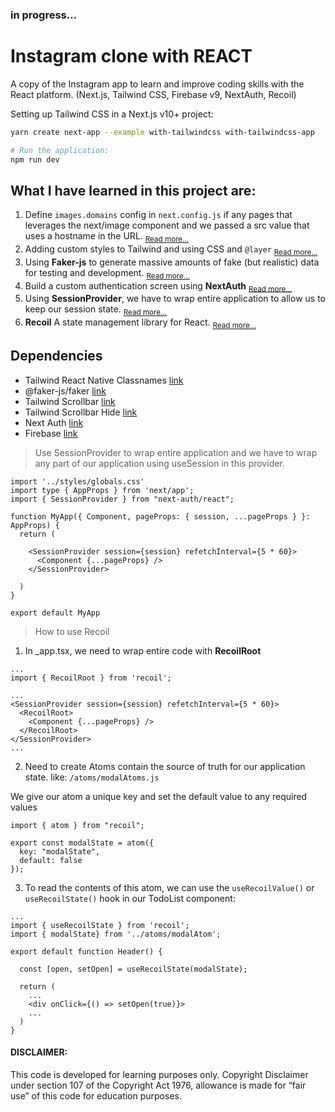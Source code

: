 ### in progress...

# Instagram clone with REACT
  A copy of the Instagram app to learn and improve coding skills with the React platform.
  (Next.js, Tailwind CSS, Firebase v9, NextAuth, Recoil)
  
  Setting up Tailwind CSS in a Next.js v10+ project:

  ```bash
  yarn create next-app --example with-tailwindcss with-tailwindcss-app
  
  # Run the application:
  npm run dev
  ```

## What I have learned in this project are:

  1. Define `images.domains` config in `next.config.js` if any pages that leverages the next/image component and we passed a src value that uses a hostname in the URL. <sub>[Read more...](https://nextjs.org/docs/messages/next-image-unconfigured-host)</sub>
  2. Adding custom styles to Tailwind and using CSS and `@layer` <sub>[Read more...](https://tailwindcss.com/docs/adding-custom-styles#using-css-and-layer)</sub>
  3. Using **Faker-js** to generate massive amounts of fake (but realistic) data for testing and development. <sub>[Read more...](https://github.com/faker-js/faker)</sub>
  4. Build a custom authentication screen using **NextAuth** <sub>[Read more...](https://next-auth.js.org/getting-started/example)</sub>
  5. Using **SessionProvider**, we have to wrap entire application to allow us to keep our session state. <sub>[Read more...](https://next-auth.js.org/getting-started/upgrade-v4#sessionprovider)</sub>
  6. **Recoil** A state management library for React. <sub>[Read more...](https://recoiljs.org/)</sub>

## Dependencies
  - Tailwind React Native Classnames [link](https://github.com/tailwindlabs/heroicons)
  - @faker-js/faker [link](https://github.com/faker-js/faker)
  - Tailwind Scrollbar [link](https://www.npmjs.com/package/tailwind-scrollbar)
  - Tailwind Scrollbar Hide [link](https://www.npmjs.com/package/tailwind-scrollbar-hide)
  - Next Auth [link](https://next-auth.js.org/getting-started/example)
  - Firebase [link](https://console.firebase.google.com/)


> Use SessionProvider to wrap entire application and we have to wrap any part of our application using useSession in this provider.
```tsx
import '../styles/globals.css'
import type { AppProps } from 'next/app';
import { SessionProvider } from "next-auth/react";

function MyApp({ Component, pageProps: { session, ...pageProps } }: AppProps) {
  return (

    <SessionProvider session={session} refetchInterval={5 * 60}>
      <Component {...pageProps} />
    </SessionProvider>

  )
}

export default MyApp
```

> How to use Recoil 
  1. In _app.tsx, we need to wrap entire code with **RecoilRoot**
  ```tsx
  ...
  import { RecoilRoot } from 'recoil';

  ...
  <SessionProvider session={session} refetchInterval={5 * 60}>
    <RecoilRoot>
      <Component {...pageProps} />
    </RecoilRoot>
  </SessionProvider>
  ...
  ```

  2. Need to create Atoms contain the source of truth for our application state. like: `/atoms/modalAtoms.js`

  We give our atom a unique key and set the default value to any required values
  ```tsx
  import { atom } from "recoil";

  export const modalState = atom({
    key: "modalState",
    default: false
  });
  ```

  3. To read the contents of this atom, we can use the `useRecoilValue()` or `useRecoilState()` hook in our TodoList component:
  ```tsx
  ...
  import { useRecoilState } from 'recoil';
  import { modalState} from '../atoms/modalAtom';
  
  export default function Header() {

    const [open, setOpen] = useRecoilState(modalState);
    
    return (
      ...
      <div onClick={() => setOpen(true)}>
      ...
    )
  }
  ```
  
#### DISCLAIMER: 

This code is developed for learning purposes only. Copyright Disclaimer under section 107 of the Copyright Act 1976, allowance is made for “fair use” of this code for education purposes.